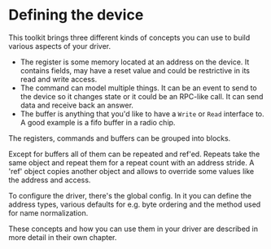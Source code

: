 # Defining the device

This toolkit brings three different kinds of concepts you can use to build various aspects of your driver.

- The register is some memory located at an address on the device. It contains fields, may have a reset value and could be restrictive in its read and write access.
- The command can model multiple things. It can be an event to send to the device so it changes state or it could be an RPC-like call. It can send data and receive back an answer.
- The buffer is anything that you'd like to have a `Write` or `Read` interface to. A good example is a fifo buffer in a radio chip.

The registers, commands and buffers can be grouped into blocks.

Except for buffers all of them can be repeated and ref'ed. Repeats take the same object and repeat them for a repeat count with an address stride.
A 'ref' object copies another object and allows to override some values like the address and access.

To configure the driver, there's the global config. In it you can define the address types, various defaults for e.g. byte ordering and the method used for name normalization.

These concepts and how you can use them in your driver are described in more detail in their own chapter.
